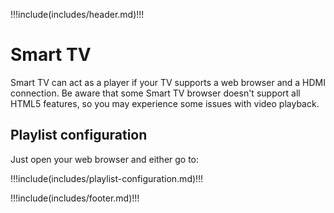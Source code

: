 !!!include(includes/header.md)!!!

# Smart TV

Smart TV can act as a player if your TV supports a web browser and a HDMI connection.
Be aware that some Smart TV browser doesn't support all HTML5 features, so you may experience some issues with video playback.


## Playlist configuration

Just open your web browser and either go to:

!!!include(includes/playlist-configuration.md)!!!

!!!include(includes/footer.md)!!!